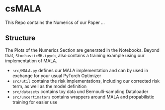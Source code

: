 # csMALA

This Repo contains the Numerics of our Paper ...

## Structure

The Plots of the Numerics Section are generated in the Notebooks. Beyond that, <code>StochasticMH.ipynb</code>, also contains a training example using our implementation of MALA.
  * <code>src/MALA.py</code> defines our MALA implementation and can by used in exchange for your usual PyTorch Optimizer
  * <code>src/util</code> contains the risk implementations, including our corrected risk term, as well as the model definition
  * <code>src/datasets</code> contains toy data und Bernoulli-sampling Dataloader
  * <code>src/uncertimators</code> contains wrappers around  MALA and propabilistic training for easier use
